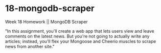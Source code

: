 # 18-mongodb-scraper
Week 18 Homework || MongoDB Scraper

"In this assignment, you'll create a web app that lets users view and leave comments on the latest news. But you're not going to actually write any articles; instead, you'll flex your Mongoose and Cheerio muscles to scrape news from another site."
